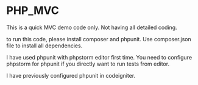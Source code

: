 # PHP_MVC
This is a quick MVC demo code only. Not having all detailed coding.

to run this code, please install composer and phpunit. Use composer.json file to install all dependencies.

I have used phpunit with phpstorm editor first time. You need to configure phpstorm for phpunit if you directly want to run tests from editor.

I have previously configured phpunit in codeigniter.
